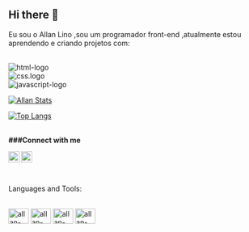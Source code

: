 ## Hi there 👋

Eu sou o Allan Lino ,sou um programador front-end ,atualmente estou aprendendo e criando projetos com:
<br>
<br>

<img src= "https://img.shields.io/badge/HTML-239120?style=for-the-badge&logo=html5&logoColor=white" alt="html-logo"/>
<br>
<img src="https://img.shields.io/badge/CSS3-1572B6?style=for-the-badge&logo=css3&logoColor=white" alt="css.logo"/>
<br>
<img src="https://img.shields.io/badge/JavaScript-F7DF1E?style=for-the-badge&logo=javascript&logoColor=black" alt="javascript-logo"/>


[![Allan Stats](https://github-readme-stats.vercel.app/api?username=Allan009lino)](https://github.com/anuraghazra/github-readme-stats)

[![Top Langs](https://github-readme-stats.vercel.app/api/top-langs/?username=Allan009lino)](https://github.com/anuraghazra/github-readme-stats)
<br>
<br>

<b>###Connect with me </b>

<p>
  <a href ="https://www.instagram.com/allanlinosantos/">
  <img align ="left" alt=" ícone do instagram uma camera dentro de um quadrado" width="22px" src="https://cdn.jsdelivr.net/npm/simple-icons@3/icons/instagram.svg"/> 
  </a>
<a href="https://www.linkedin.com/in/allan-lino-115018328/">
<img align ="left" alt ="linkedin" width ="22px" src = "https://cdn.jsdelivr.net/npm/simple-icons@3/icons/linkedin.svg"/> 
</a>
</p>
<br />
<br />

<p align="left">
<br />
Languages and Tools:
</p>
<div style =" display: inline_block"><br>
<img align ="center" alt="allan-JS" height ="30" width="40" src="https://cdn.jsdelivr.net/gh/devicons/devicon@latest/icons/javascript/javascript-original.svg" />
<img align ="center" alt="allan-React" height ="30" width="40" src="https://cdn.jsdelivr.net/gh/devicons/devicon@latest/icons/react/react-original.svg" />                
<img align ="center" alt="allan-HTML" height ="30" width="40" src="https://cdn.jsdelivr.net/gh/devicons/devicon@latest/icons/html5/html5-original.svg" />                     
<img align ="center" alt="allan-CSS" height ="30" width="40" src="https://cdn.jsdelivr.net/gh/devicons/devicon@latest/icons/css3/css3-original.svg" />
           
          
            
            
          
            
          

  
</div>
          




